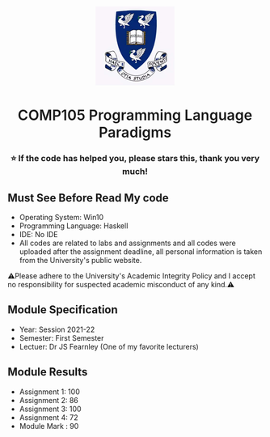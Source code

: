 <p align="center">
  <a href="https://www.liverpool.ac.uk/" target="blank">
    <img src="Liverpool_logo.png" alt="Logo" width="156" height="156">
  </a>
 <h1 align="center" style="font-weight: 600">COMP105	Programming Language Paradigms</h1>
 <h3 align="center" backgroundcolor="red">⭐ If the code has helped you, please stars this, thank you very much!</h3>
 
 ## Must See Before Read My code
* Operating System: Win10
* Programming Language: Haskell
* IDE: No IDE
* All codes are related to labs and assignments and all codes were uploaded after the assignment deadline, all personal information is taken from the University's public website.

⚠️Please adhere to the University's Academic Integrity Policy and I accept no responsibility for suspected academic misconduct of any kind.⚠️

 ## Module Specification
* Year: Session 2021-22
* Semester: First Semester
* Lectuer: Dr JS Fearnley  (One of my favorite lecturers)

 ## Module Results
* Assignment 1: 100
* Assignment 2: 86
* Assignment 3: 100
* Assignment 4: 72
* Module Mark : 90
